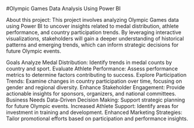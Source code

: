 #Olympic Games Data Analysis Using Power BI

About this project:
This project involves analyzing Olympic Games data using Power BI to uncover insights related to medal distribution, athlete performance, and country participation trends. By leveraging interactive visualizations, stakeholders will gain a deeper understanding of historical patterns and emerging trends, which can inform strategic decisions for future Olympic events.

Goals
Analyze Medal Distribution: Identify trends in medal counts by country and sport.
Evaluate Athlete Performance: Assess performance metrics to determine factors contributing to success.
Explore Participation Trends: Examine changes in country participation over time, focusing on gender and regional diversity.
Enhance Stakeholder Engagement: Provide actionable insights for sponsors, organizers, and national committees.
Business Needs
Data-Driven Decision Making: Support strategic planning for future Olympic events.
Increased Athlete Support: Identify areas for investment in training and development.
Enhanced Marketing Strategies: Tailor promotional efforts based on participation and performance insights.
